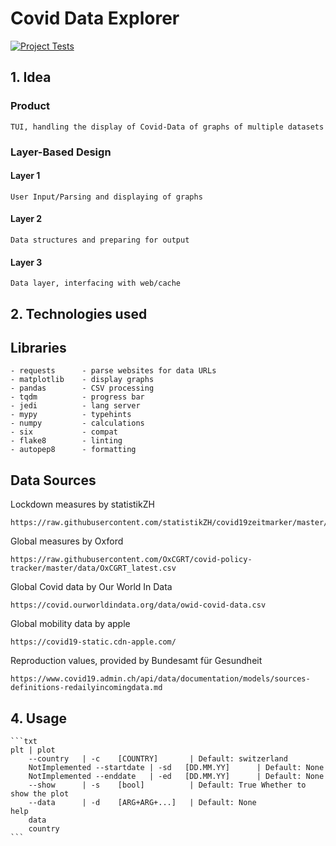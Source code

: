 # Covid Data Explorer

[![Project Tests](https://github.com/neonfighter28/covid-data-explorer/actions/workflows/pytest.yml/badge.svg)](https://github.com/neonfighter28/covid-data-explorer/actions/workflows/pytest.yml)

## 1. Idea

### Product

    TUI, handling the display of Covid-Data of graphs of multiple datasets

### Layer-Based Design

#### Layer 1

    User Input/Parsing and displaying of graphs

#### Layer 2

    Data structures and preparing for output

#### Layer 3

    Data layer, interfacing with web/cache

## 2. Technologies used

## Libraries

    - requests      - parse websites for data URLs
    - matplotlib    - display graphs
    - pandas        - CSV processing
    - tqdm          - progress bar
    - jedi          - lang server
    - mypy          - typehints
    - numpy         - calculations
    - six           - compat
    - flake8        - linting
    - autopep8      - formatting

## Data Sources

Lockdown measures by statistikZH

    https://raw.githubusercontent.com/statistikZH/covid19zeitmarker/master/covid19zeitmarker.csv

Global measures by Oxford

    https://raw.githubusercontent.com/OxCGRT/covid-policy-tracker/master/data/OxCGRT_latest.csv

Global Covid data by Our World In Data

    https://covid.ourworldindata.org/data/owid-covid-data.csv

Global mobility data by apple

    https://covid19-static.cdn-apple.com/

Reproduction values, provided by Bundesamt für Gesundheit

    https://www.covid19.admin.ch/api/data/documentation/models/sources-definitions-redailyincomingdata.md

## 4. Usage

    ```txt
    plt | plot
        --country   | -c    [COUNTRY]       | Default: switzerland
        NotImplemented --startdate | -sd   [DD.MM.YY]      | Default: None
        NotImplemented --enddate   | -ed   [DD.MM.YY]      | Default: None
        --show      | -s    [bool]          | Default: True Whether to show the plot
        --data      | -d    [ARG+ARG+...]   | Default: None
    help
        data
        country
    ```

